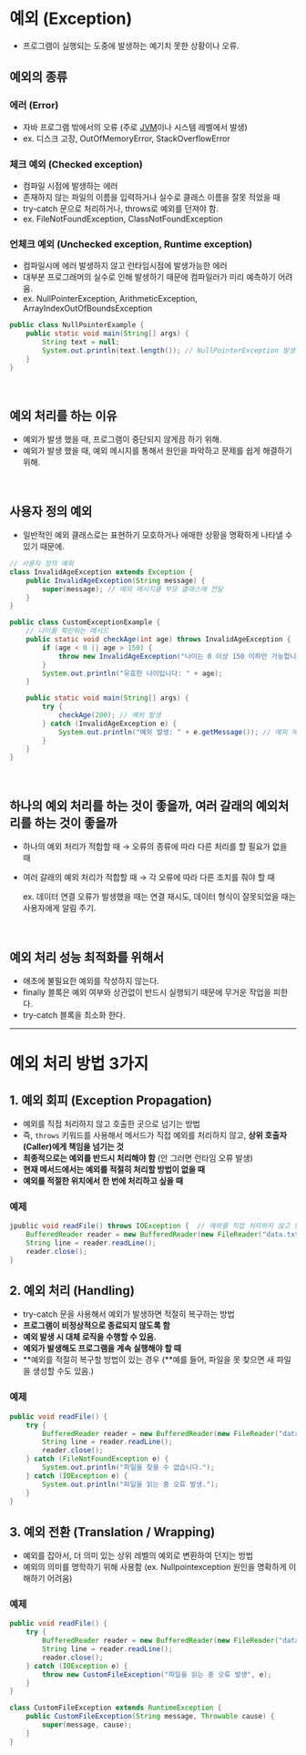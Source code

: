 # 예외 (Exception)

- 프로그램이 실행되는 도중에 발생하는 예기치 못한 상황이나 오류.

## 예외의 종류

### 에러 (Error)

- 자바 프로그램 밖에서의 오류 (주로 [JVM](https://github.com/ddururiiiiiii/TIL/blob/main/Java/241218%20JVM.md)이나 시스템 레벨에서 발생)
- ex. 디스크 고장, OutOfMemoryError, StackOverflowError

### 체크 예외 (Checked exception)

- 컴파일 시점에 발생하는 에러
- 존재하지 않는 파일의 이름을 입력하거나 실수로 클래스 이름을 잘못 적었을 때
- try-catch 문으로 처리하거나, throws로 예외를 던져야 함.
- ex. FileNotFoundException, ClassNotFoundException

### 언체크 예외 (Unchecked exception, Runtime exception)

- 컴파일시에 에러 발생하지 않고 런타임시점에 발생가능한 에러
- 대부분 프로그래머의 실수로 인해 발생하기 때문에 컴파일러가 미리 예측하기 어려움.
- ex. NullPointerException, ArithmeticException, ArrayIndexOutOfBoundsException

```java
public class NullPointerExample {
    public static void main(String[] args) {
        String text = null;
        System.out.println(text.length()); // NullPointerException 발생
    }
}
```

<br>

## 예외 처리를 하는 이유

- 예외가 발생 했을 때, 프로그램이 중단되지 않게끔 하기 위해.
- 예외가 발생 했을 때, 예외 메시지를 통해서 원인을 파악하고 문제를 쉽게 해결하기 위해.

<br>

## 사용자 정의 예외
- 일반적인 예외 클래스로는 표현하기 모호하거나 애매한 상황을 명확하게 나타낼 수 있기 때문에.

```java
// 사용자 정의 예외
class InvalidAgeException extends Exception {
    public InvalidAgeException(String message) {
        super(message); // 예외 메시지를 부모 클래스에 전달
    }
}
```

```java
public class CustomExceptionExample {
    // 나이를 확인하는 메서드
    public static void checkAge(int age) throws InvalidAgeException {
        if (age < 0 || age > 150) {
            throw new InvalidAgeException("나이는 0 이상 150 이하만 가능합니다."); // 예외 발생
        }
        System.out.println("유효한 나이입니다: " + age);
    }

    public static void main(String[] args) {
        try {
            checkAge(200); // 예외 발생
        } catch (InvalidAgeException e) {
            System.out.println("예외 발생: " + e.getMessage()); // 예외 메시지 출력
        }
    }
}

```

<br>

## 하나의 예외 처리를 하는 것이 좋을까, 여러 갈래의 예외처리를 하는 것이 좋을까
- 하나의 예외 처리가 적합할 때 → 오류의 종류에 따라 다른 처리를 할 필요가 없을 때
- 여러 갈래의 예외 처리가 적합할 때 → 각 오류에 따라 다른 조치를 줘야 할 때

    ex. 데이터 연결 오류가 발생했을 때는 연결 재시도, 데이터 형식이 잘못되었을 때는 사용자에게 알림 주기. 
    
<br>

## 예외 처리 성능 최적화를 위해서
- 애초에 불필요한 예외를 작성하지 않는다.
- finally 블록은 예외 여부와 상관없이 반드시 실행되기 때문에 무거운 작업을 피한다.
- try-catch 블록을 최소화 한다.

----

# 예외 처리 방법 3가지

## 1. **예외 회피 (Exception Propagation)**

- 예외를 직접 처리하지 않고 호출한 곳으로 넘기는 방법
- 즉, `throws` 키워드를 사용해서 메서드가 직접 예외를 처리하지 않고, **상위 호출자(Caller)에게 책임을 넘기는 것**
- **최종적으로는 예외를 반드시 처리해야 함** (안 그러면 런타임 오류 발생)
- **현재 메서드에서는 예외를 적절히 처리할 방법이 없을 때**
- **예외를 적절한 위치에서 한 번에 처리하고 싶을 때**

### 예제

```java
jpublic void readFile() throws IOException {  // 예외를 직접 처리하지 않고 던짐
    BufferedReader reader = new BufferedReader(new FileReader("data.txt"));
    String line = reader.readLine();
    reader.close();
}
```

### 

## 2. **예외 처리 (Handling)**

- try-catch 문을 사용해서 예외가 발생하면 적절히 복구하는 방법
- **프로그램이 비정상적으로 종료되지 않도록 함**
- **예외 발생 시 대체 로직을 수행할 수 있음.**
- **예외가 발생해도 프로그램을 계속 실행해야 할 때**
- **예외를 적절히 복구할 방법이 있는 경우 (**예를 들어, 파일을 못 찾으면 새 파일을 생성할 수도 있음.)

### 예제

```java
public void readFile() {
    try {
        BufferedReader reader = new BufferedReader(new FileReader("data.txt"));
        String line = reader.readLine();
        reader.close();
    } catch (FileNotFoundException e) {
        System.out.println("파일을 찾을 수 없습니다.");
    } catch (IOException e) {
        System.out.println("파일을 읽는 중 오류 발생.");
    }
}
```

### 

## 3. **예외 전환 (Translation / Wrapping)**

- 예외를 잡아서, 더 의미 있는 상위 레벨의 예외로 변환하여 던지는 방법
- 예외의 의미를 명학하기 위해 사용함 (ex. Nullpointexception 원인을 명확하게 이해하기 어려움)

### 예제

```java
public void readFile() {
    try {
        BufferedReader reader = new BufferedReader(new FileReader("data.txt"));
        String line = reader.readLine();
        reader.close();
    } catch (IOException e) {
        throw new CustomFileException("파일을 읽는 중 오류 발생", e);
    }
}

class CustomFileException extends RuntimeException {
    public CustomFileException(String message, Throwable cause) {
        super(message, cause);
    }
}
```
